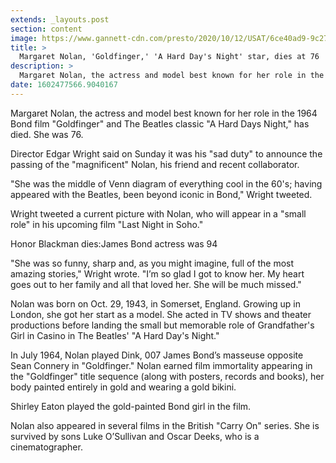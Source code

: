 ```yaml
--- 
extends: _layouts.post 
section: content 
image: https://www.gannett-cdn.com/presto/2020/10/12/USAT/6ce40ad9-9c27-46b5-bba1-1ae403289525-EkFCKyuXkAAqRiB.jpg?crop=1813,1020,x0,y400&width=1813&height=1020&format=pjpg&auto=webp 
title: > 
  Margaret Nolan, 'Goldfinger,' 'A Hard Day's Night' star, dies at 76 
description: > 
  Margaret Nolan, the actress and model best known for her role in the 1964 Bond film "Goldfinger" and The Beatles classic "A Hard Days Night," has died."She was the middle of Venn diagram of everything cool in the 60's; having appeared with the Beatles, been beyond iconic in Bond," Wright tweeted.Wright tweeted a current picture with Nolan, who will appear in a "small role" in his upcoming film "Last Night in Soho."She acted in TV shows and theater productions before landing the small but memorable role of Grandfather's Girl in Casino in The Beatles' "A Hard Day's Night."In July 1964, Nolan played Dink, 007 James Bond’s masseuse opposite Sean Connery in "Goldfinger." 
date: 1602477566.9040167 
--- 
```

Margaret Nolan, the actress and model best known for her role in the 1964 Bond film "Goldfinger" and The Beatles classic "A Hard Days Night," has died. She was 76.

Director Edgar Wright said on Sunday it was his "sad duty" to announce the passing of the "magnificent" Nolan, his friend and recent collaborator.

"She was the middle of Venn diagram of everything cool in the 60's; having appeared with the Beatles, been beyond iconic in Bond," Wright tweeted.

Wright tweeted a current picture with Nolan, who will appear in a "small role" in his upcoming film "Last Night in Soho."

Honor Blackman dies:James Bond actress was 94

"She was so funny, sharp and, as you might imagine, full of the most amazing stories," Wright wrote. "I’m so glad I got to know her. My heart goes out to her family and all that loved her. She will be much missed."

Nolan was born on Oct. 29, 1943, in Somerset, England. Growing up in London, she got her start as a model. She acted in TV shows and theater productions before landing the small but memorable role of Grandfather's Girl in Casino in The Beatles' "A Hard Day's Night."

In July 1964, Nolan played Dink, 007 James Bond’s masseuse opposite Sean Connery in "Goldfinger." Nolan earned film immortality appearing in the "Goldfinger" title sequence (along with posters, records and books), her body painted entirely in gold and wearing a gold bikini.

Shirley Eaton played the gold-painted Bond girl in the film.

Nolan also appeared in several films in the British "Carry On" series. She is survived by sons Luke O’Sullivan and Oscar Deeks, who is a cinematographer.